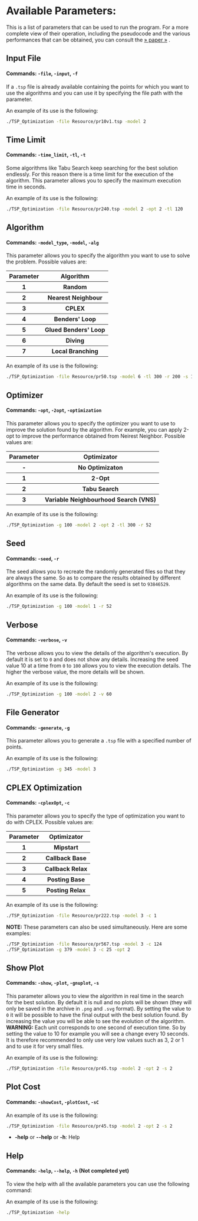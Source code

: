 
# Available Parameters:

This is a list of parameters that can be used to run the program.
For a more complete view of their operation, including the pseudocode and the various performances that can be obtained, you can consult the [» paper »](https://github.com/Piero24/TSP_Optimization/blob/main/Thesis.pdf) .

## Input File
#### Commands: `-file`, `-input`, `-f`
If a `.tsp` file is already available containing the points for which you want to use the algorithms and you can use it by specifying the file path with the parameter.

An example of its use is the following:
```sh
./TSP_Optimization -file Resource/pr10v1.tsp -model 2
```


## Time Limit
#### Commands: `-time_limit`, `-tl`, `-t`
Some algorithms like Tabu Search keep searching for the best solution endlessly. For this reason there is a time limit for the execution of the algorithm. This parameter allows you to specify the maximum execution time in seconds.

An example of its use is the following:
```sh
./TSP_Optimization -file Resource/pr240.tsp -model 2 -opt 2 -tl 120
```


## Algorithm
#### Commands: `-model_type`, `-model`, `-alg`
This parameter allows you to specify the algorithm you want to use to solve the problem. Possible values ​​are:

<table>
    <tr  align="center">
        <th>Parameter</th> 
        <th>Algorithm</th> 
    </tr>
    <tr  align="center">
        <th><strong>1</strong></th>
        <th>Random</th>
    </tr>
    <tr  align="center">
        <th><strong>2</strong></th>
        <th>Nearest Neighbour</th>
    </tr>
    <tr  align="center">
        <th><strong>3</strong></th>
        <th>CPLEX</th>
    </tr>
    <tr  align="center">
        <th><strong>4</strong></th>
        <th>Benders' Loop</th>
    </tr>
    <tr  align="center">
        <th><strong>5</strong></th>
        <th>Glued Benders' Loop</th>
    </tr>
    <tr  align="center">
        <th><strong>6</strong></th>
        <th>Diving</th>
    </tr>
    <tr  align="center">
        <th><strong>7</strong></th>
        <th>Local Branching</th>
    </tr>
</table>

An example of its use is the following:
```sh
./TSP_Optimization -file Resource/pr50.tsp -model 6 -tl 300 -r 200 -s 1
```


## Optimizer
#### Commands: `-opt`, `-2opt`, `-optimization`
This parameter allows you to specify the optimizer you want to use to improve the solution found by the algorithm. For example, you can apply 2-opt to improve the performance obtained from Neirest Neighbor. Possible values ​​are:

<table>
    <tr  align="center">
        <th>Parameter</th> 
        <th>Optimizator</th> 
    </tr>
    <tr  align="center">
        <th> - </th> 
        <th>No Optimizaton</th> 
    </tr>
    <tr  align="center">
        <th><strong>1</strong></th>
        <th>2-Opt</th>
    </tr>
    <tr  align="center">
        <th><strong>2</strong></th>
        <th>Tabu Search</th>
    </tr>
    <tr  align="center">
        <th><strong>3</strong></th>
        <th>Variable Neighbourhood Search (VNS)</th>
    </tr>
</table>

An example of its use is the following:
```sh
./TSP_Optimization -g 100 -model 2 -opt 2 -tl 300 -r 52
```


## Seed
#### Commands: `-seed`, `-r`
The seed allows you to recreate the randomly generated files so that they are always the same. So as to compare the results obtained by different algorithms on the same data.
By default the seed is set to `93846529`.

An example of its use is the following:
```sh
./TSP_Optimization -g 100 -model 1 -r 52
```


## Verbose
#### Commands: `-verbose`, `-v`
The verbose allows you to view the details of the algorithm's execution. By default it is set to `0` and does not show any details. Increasing the seed value 10 at a time from `0` to `100` allows you to view the execution details. The higher the verbose value, the more details will be shown.

An example of its use is the following:
```sh
./TSP_Optimization -g 100 -model 2 -v 60
```


## File Generator
#### Commands: `-generate`, `-g`
This parameter allows you to generate a `.tsp` file with a specified number of points.

An example of its use is the following:
```sh
./TSP_Optimization -g 345 -model 3
```


## CPLEX Optimization
#### Commands: `-cplexOpt`, `-c`
This parameter allows you to specify the type of optimization you want to do with CPLEX. Possible values ​​are:

<table>
    <tr  align="center">
        <th>Parameter</th> 
        <th>Optimizator</th> 
    </tr>
    <tr  align="center">
        <th><strong>1</strong></th>
        <th>Mipstart</th>
    </tr>
    <tr  align="center">
        <th><strong>2</strong></th>
        <th>Callback Base</th>
    </tr>
    <tr  align="center">
        <th><strong>3</strong></th>
        <th>Callback Relax</th>
    </tr>
    <tr  align="center">
        <th><strong>4</strong></th>
        <th>Posting Base</th>
    </tr>
    <tr  align="center">
        <th><strong>5</strong></th>
        <th>Posting Relax</th>
    </tr>
</table>

An example of its use is the following:
```sh
./TSP_Optimization -file Resource/pr222.tsp -model 3 -c 1
```

**NOTE:** These parameters can also be used simultaneously. Here are some examples:
```sh
./TSP_Optimization -file Resource/pr567.tsp -model 3 -c 124
./TSP_Optimization -g 379 -model 3 -c 25 -opt 2
```


## Show Plot
#### Commands: `-show`, `-plot`, `-gnuplot`, `-s`
This parameter allows you to view the algorithm in real time in the search for the best solution. By default it is null and no plots will be shown (they will only be saved in the archive in `.png` and `.svg` format). By setting the value to `0` it will be possible to have the final output with the best solution found. By increasing the value you will be able to see the evolution of the algorithm. **WARNING:** Each unit corresponds to one second of execution time. So by setting the value to 10 for example you will see a change every 10 seconds. It is therefore recommended to only use very low values ​​such as 3, 2 or 1 and to use it for very small files.

An example of its use is the following:
```sh
./TSP_Optimization -file Resource/pr45.tsp -model 2 -opt 2 -s 2
```


## Plot Cost
#### Commands: `-showCost`, `-plotCost`, `-sC`

An example of its use is the following:
```sh
./TSP_Optimization -file Resource/pr45.tsp -model 2 -opt 2 -s 2
```

- **-help** or **--help** or **-h**: Help


## Help
#### Commands: `-help`, `--help`, `-h` (Not completed yet)
To view the help with all the available parameters you can use the following command:

An example of its use is the following:
```sh
./TSP_Optimization -help
```